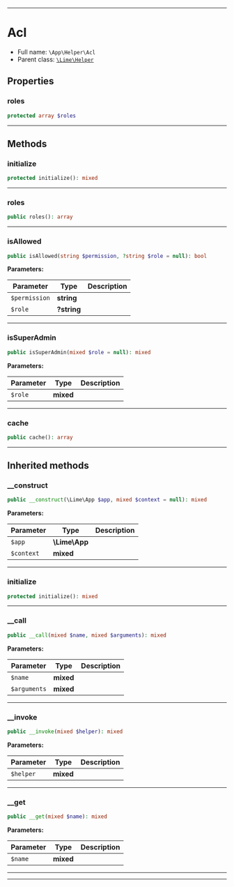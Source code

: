 ***

# Acl





* Full name: `\App\Helper\Acl`
* Parent class: [`\Lime\Helper`](../../Lime/Helper.md)



## Properties


### roles



```php
protected array $roles
```






***

## Methods


### initialize



```php
protected initialize(): mixed
```











***

### roles



```php
public roles(): array
```











***

### isAllowed



```php
public isAllowed(string $permission, ?string $role = null): bool
```








**Parameters:**

| Parameter | Type | Description |
|-----------|------|-------------|
| `$permission` | **string** |  |
| `$role` | **?string** |  |




***

### isSuperAdmin



```php
public isSuperAdmin(mixed $role = null): mixed
```








**Parameters:**

| Parameter | Type | Description |
|-----------|------|-------------|
| `$role` | **mixed** |  |




***

### cache



```php
public cache(): array
```











***


## Inherited methods


### __construct



```php
public __construct(\Lime\App $app, mixed $context = null): mixed
```








**Parameters:**

| Parameter | Type | Description |
|-----------|------|-------------|
| `$app` | **\Lime\App** |  |
| `$context` | **mixed** |  |




***

### initialize



```php
protected initialize(): mixed
```











***

### __call



```php
public __call(mixed $name, mixed $arguments): mixed
```








**Parameters:**

| Parameter | Type | Description |
|-----------|------|-------------|
| `$name` | **mixed** |  |
| `$arguments` | **mixed** |  |




***

### __invoke



```php
public __invoke(mixed $helper): mixed
```








**Parameters:**

| Parameter | Type | Description |
|-----------|------|-------------|
| `$helper` | **mixed** |  |




***

### __get



```php
public __get(mixed $name): mixed
```








**Parameters:**

| Parameter | Type | Description |
|-----------|------|-------------|
| `$name` | **mixed** |  |




***


***

